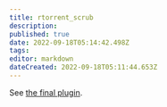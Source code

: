 ```yaml
---
title: rtorrent_scrub
description: 
published: true
date: 2022-09-18T05:14:42.498Z
tags: 
editor: markdown
dateCreated: 2022-09-18T05:11:44.653Z
---
```


See [the final plugin](/Plugins/torrent_scrub).